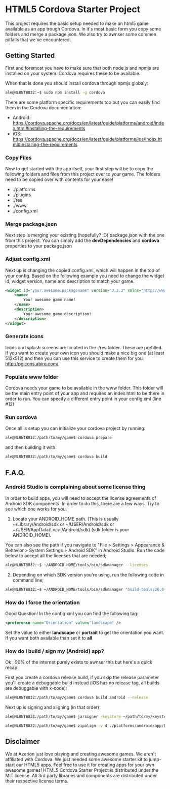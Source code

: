 HTML5 Cordova Starter Project
=============================
This project requires the basic setup needed to make an html5 game available as an app trough Cordova.
In it's most basic form you copy some folders and merge a package.json. We also try to awnser some commen pitfalls that we've encountered.

Getting Started
---------------
First and foremost you have to make sure that both node.js and npmjs are installed on your system. Cordova requires these to be available.

When that is done you should install cordova through npmjs globaly:
```bash
ale@NL0NTB032:~$ sudo npm install -g cordova
```

There are some platform specific requirements too but you can easily find them in the Cordova documentation:
* Android: https://cordova.apache.org/docs/en/latest/guide/platforms/android/index.html#installing-the-requirements
* iOS: https://cordova.apache.org/docs/en/latest/guide/platforms/ios/index.html#installing-the-requirements

### Copy Files

Now to get started with the app itself, your first step will be to copy the following folders and files from this project over to your game. The folders need to be copied over with contents for your ease!

* ./platforms
* ./plugins
* ./res
* ./www
* ./config.xml

### Merge package.json
Next step is merging your existing (hopefully? :D) package.json with the one from this project. You can simply add the **devDependencies** and **cordova** properties to your package.json

### Adjust config.xml
Next up is changing the copied config.xml, which will happen in the top of your config.
Based on the following example you need to change the widget id, widget version, name and description to match your game.
```xml
<widget id="your.awesome.packagename" version="3.3.3" xmlns="http://www.w3.org/ns/widgets" xmlns:cdv="http://cordova.apache.org/ns/1.0">
    <name>
        Your awesome game name!
    </name>
    <description>
        Your awesome game description!
    </description>
</widget>
```

### Generate icons
Icons and splash screens are located in the ./res folder. These are prefilled. If you want to create your own icon you should make a nice big one (at least 512x512) and then you can use this service to create them for you: http://pgicons.abiro.com/

### Populate www folder
Cordova needs your game to be available in the www folder. This folder will be the main entry point of your app and requires an index.html to be there in order to run.
You can specify a different entry point in your config.xml (line #12)

### Run cordova
Once all is setup you can initialize your cordova project by running:
```bash
ale@NL0NTB032:/path/to/my/game$ cordova prepare
```

and then building it with:
```bash
ale@NL0NTB032:/path/to/my/game$ cordova build
```

F.A.Q.
------
### Android Studio is complaining about some license thing
In order to build apps, you will need to accept the license agreements of Android SDK components. In order to do this, there are a few ways. Try to see which one works for you.

1) Locate your ANDROID_HOME path. (This is usually ~/Library/Android/sdk or ~/USER/Android/sdk or ~/USER/AppData/Local/Android/sdk) (sdk folder is your ANDROID_HOME).

You can also see the path if you navigate to "File > Settings > Appearance & Behavior > System Settings > Android SDK" in Android Studio.
Run the code below to accept all the licenses that are needed;

```bash
ale@NL0NTB032:~$ ~/ANDROID_HOME/tools/bin/sdkmanager --licenses
```

2) Depending on which SDK version you're using, run the following code in command line;
```bash
ale@NL0NTB032:~$ ~/ANDROID_HOME/tools/bin/sdkmanager "build-tools;26.0.1" "platforms;android-26"
```
### How do I force the orientation
Good Question! In the config.xml you can find the following tag:
```xml
<preference name="Orientation" value="landscape" />
```
Set the value to either **landscape** or **portrait** to get the orientation you want. If you want both available than set it to **all**

### How do I build / sign my (Android) app?

Ok , 90% of the internet purely exists to awnser this but here's a quick recap:

First you create a cordova release build, if you skip the release parameter you'll create a debuggable build instead (iOS has no release tag, all builds are debuggable with x-code):
```bash
ale@NL0NTB032:/path/to/my/game$ cordova build android --release
```

Next up is signing and aligning (in that order):

```bash
ale@NL0NTB032:/path/to/my/game$ jarsigner -keystore ~/path/to/my/keystore.keystore ./platforms/android/app/build/outputs/apk/release/app-release-unsigned.apk my-keystore-alias

ale@NL0NTB032:/path/to/my/game$ zipalign -v 4 ./platforms/android/app/build/outputs/apk/release/app-release-unsigned.apk ./android-release.apk
```

Disclaimer
----------
We at Azerion just love playing and creating awesome games. We aren't affiliated with Cordova. We just needed some awesome starter kit to jump-start our HTML5 apps. Feel free to use it for creating apps for your own awesome games!
HTML5 Cordova Starter Project is distributed under the MIT license. All 3rd party libraries and components are distributed under their
respective license terms.
